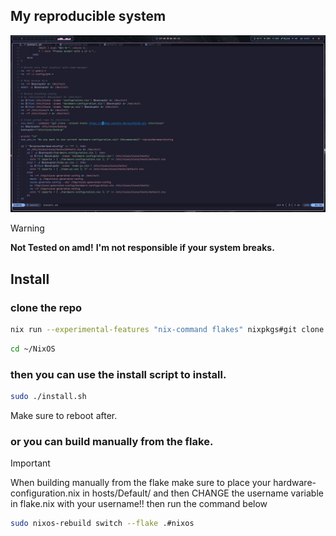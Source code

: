 ## My reproducible system

![Screenshot](./assets/preview.png)

> [!WARNING]
> **Not Tested on amd!**
> **I'm not responsible if your system breaks.**

## Install
### clone the repo
```bash
nix run --experimental-features "nix-command flakes" nixpkgs#git clone https://github.com/Sly-Harvey/NixOS.git ~/NixOS
```
```bash
cd ~/NixOS
```
### then you can use the install script to install.
```bash
sudo ./install.sh
```
Make sure to reboot after.
### or you can build manually from the flake.
> [!IMPORTANT]
> When building manually from the flake make sure to place your hardware-configuration.nix in hosts/Default/
> and then CHANGE the username variable in flake.nix with your username!!
> then run the command below
```bash
sudo nixos-rebuild switch --flake .#nixos
```
